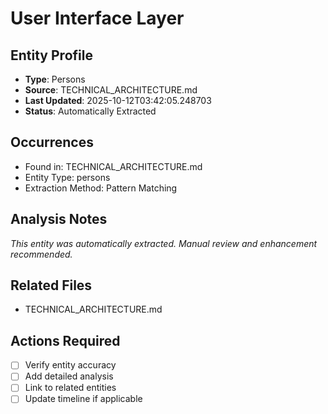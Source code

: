# User Interface Layer

## Entity Profile
- **Type**: Persons
- **Source**: TECHNICAL_ARCHITECTURE.md
- **Last Updated**: 2025-10-12T03:42:05.248703
- **Status**: Automatically Extracted

## Occurrences
- Found in: TECHNICAL_ARCHITECTURE.md
- Entity Type: persons
- Extraction Method: Pattern Matching

## Analysis Notes
*This entity was automatically extracted. Manual review and enhancement recommended.*

## Related Files
- TECHNICAL_ARCHITECTURE.md

## Actions Required
- [ ] Verify entity accuracy
- [ ] Add detailed analysis
- [ ] Link to related entities
- [ ] Update timeline if applicable
